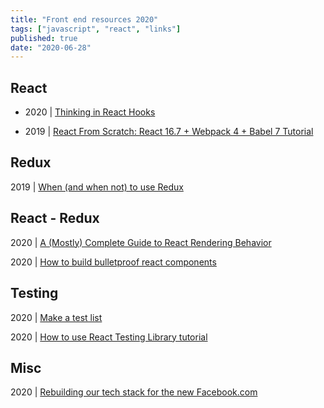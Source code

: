 ```yaml
---
title: "Front end resources 2020"
tags: ["javascript", "react", "links"]
published: true
date: "2020-06-28"
---
```


## React

- 2020 | [Thinking in React Hooks](https://wattenberger.com/blog/react-hooks)

- 2019 | [React From Scratch: React 16.7 + Webpack 4 + Babel 7 Tutorial](https://www.kyrelldixon.com/blog/react-from-scratch-react-16-7-webpack-4-babel-7-tutorial#adding-html-webpack-plugin-for-script-injection)

## Redux

2019 | [When (and when not) to use Redux](https://blog.logrocket.com/when-and-when-not-to-use-redux-41807f29a7fb/)

## React - Redux

2020 | [A (Mostly) Complete Guide to React Rendering Behavior](https://blog.isquaredsoftware.com/2020/05/blogged-answers-a-mostly-complete-guide-to-react-rendering-behavior/?utm_campaign=React%2BNewsletter&utm_medium=email&utm_source=React_Newsletter_213)

2020 | [How to build bulletproof react components](https://dev.to/jsco/how-to-build-bulletproof-react-components-mo7)

## Testing

2020 | [Make a test list](https://joaoforja.com/blog/learn-how-to-make-a-test-list/?utm_campaign=React%2BNewsletter&utm_medium=email&utm_source=React_Newsletter_213)

2020 | [How to use React Testing Library tutorial](https://www.robinwieruch.de/react-testing-library)

## Misc

2020 | [Rebuilding our tech stack for the new Facebook.com](https://engineering.fb.com/web/facebook-redesign/)
